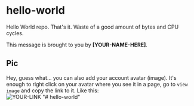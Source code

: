 # hello-world

Hello World repo. That's it. Waste of a good amount of bytes and CPU cycles.

This message is brought to you by **[YOUR-NAME-HERE]**.

## Pic

Hey, guess what... you can also add your account avatar (image). It's enough to right click on your avatar where you see it in a page, go to `view image` and copy the link to it.
Like this:  
![YOUR-LINK](https://avatars2.githubusercontent.com/u/7242607?s=60&v=4)
"# hello-world" 
